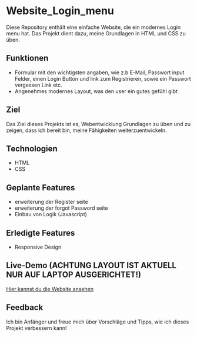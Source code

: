 # Website_Login_menu

Diese Repository enthält eine einfache Website, die ein modernes Login menu hat. Das Projekt dient dazu, meine Grundlagen in HTML und CSS zu üben.

## Funktionen
- Formular mit den wichtigsten angaben, wie z.b E-Mail, Passwort input Felder, einen Login Button und link zum Registrieren, sowie ein Passwort vergessen Link etc.
- Angenehmes modernes Layout, was den user ein gutes gefühl gibt

## Ziel
Das Ziel dieses Projekts ist es, Webentwicklung Grundlagen zu üben und zu zeigen, dass ich bereit bin, meine Fähigkeiten weiterzuentwickeln.

## Technologien
- HTML
- CSS

## Geplante Features
- erweiterung der Register seite
- erweiterung der forgot Password seite
- Einbau von Logik (Javascript)
  
## Erledigte Features
- Responsive Design

## Live-Demo (ACHTUNG LAYOUT IST AKTUELL NUR AUF LAPTOP AUSGERICHTET!)
[Hier kannst du die Website ansehen](https://andrei04-0106.github.io/Projekt2_Website_Login_menu)

## Feedback
Ich bin Anfänger und freue mich über Vorschläge und Tipps, wie ich dieses Projekt verbessern kann!
